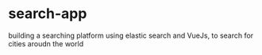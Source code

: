 # search-app
building a searching platform using elastic search and VueJs, to search for cities aroudn the world
